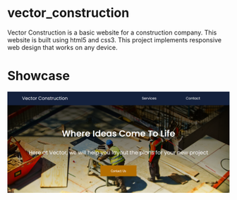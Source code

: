 # vector_construction
Vector Construction is a basic website for a construction company. This website is built using html5 and css3. This project implements responsive web design that works on any device.

# Showcase
![](preview/showcase.png)
